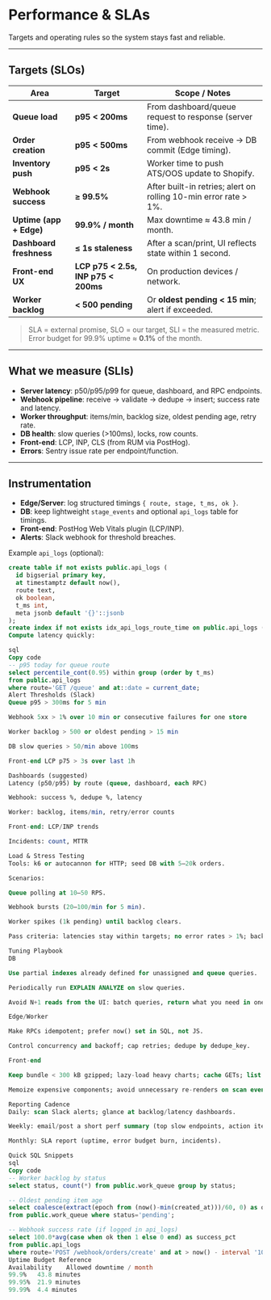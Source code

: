 # Performance & SLAs

Targets and operating rules so the system stays fast and reliable.

---

## Targets (SLOs)

| Area | Target | Scope / Notes |
|---|---|---|
| **Queue load** | **p95 < 200ms** | From dashboard/queue request to response (server time). |
| **Order creation** | **p95 < 500ms** | From webhook receive → DB commit (Edge timing). |
| **Inventory push** | **p95 < 2s** | Worker time to push ATS/OOS update to Shopify. |
| **Webhook success** | **≥ 99.5%** | After built-in retries; alert on rolling 10-min error rate > 1%. |
| **Uptime (app + Edge)** | **99.9% / month** | Max downtime ≈ 43.8 min / month. |
| **Dashboard freshness** | **≤ 1s staleness** | After a scan/print, UI reflects state within 1 second. |
| **Front-end UX** | **LCP p75 < 2.5s, INP p75 < 200ms** | On production devices / network. |
| **Worker backlog** | **< 500 pending** | Or **oldest pending < 15 min**; alert if exceeded. |

> SLA = external promise, SLO = our target, SLI = the measured metric. Error budget for 99.9% uptime ≈ **0.1%** of the month.

---

## What we measure (SLIs)

- **Server latency**: p50/p95/p99 for queue, dashboard, and RPC endpoints.
- **Webhook pipeline**: receive → validate → dedupe → insert; success rate and latency.
- **Worker throughput**: items/min, backlog size, oldest pending age, retry rate.
- **DB health**: slow queries (>100ms), locks, row counts.
- **Front-end**: LCP, INP, CLS (from RUM via PostHog).
- **Errors**: Sentry issue rate per endpoint/function.

---

## Instrumentation

- **Edge/Server**: log structured timings `{ route, stage, t_ms, ok }`.  
- **DB**: keep lightweight `stage_events` and optional `api_logs` table for timings.  
- **Front-end**: PostHog Web Vitals plugin (LCP/INP).  
- **Alerts**: Slack webhook for threshold breaches.

Example `api_logs` (optional):
```sql
create table if not exists public.api_logs (
  id bigserial primary key,
  at timestamptz default now(),
  route text,
  ok boolean,
  t_ms int,
  meta jsonb default '{}'::jsonb
);
create index if not exists idx_api_logs_route_time on public.api_logs (route, at desc);
Compute latency quickly:

sql
Copy code
-- p95 today for queue route
select percentile_cont(0.95) within group (order by t_ms)
from public.api_logs
where route='GET /queue' and at::date = current_date;
Alert Thresholds (Slack)
Queue p95 > 300ms for 5 min

Webhook 5xx > 1% over 10 min or consecutive failures for one store

Worker backlog > 500 or oldest pending > 15 min

DB slow queries > 50/min above 100ms

Front-end LCP p75 > 3s over last 1h

Dashboards (suggested)
Latency (p50/p95) by route (queue, dashboard, each RPC)

Webhook: success %, dedupe %, latency

Worker: backlog, items/min, retry/error counts

Front-end: LCP/INP trends

Incidents: count, MTTR

Load & Stress Testing
Tools: k6 or autocannon for HTTP; seed DB with 5–20k orders.

Scenarios:

Queue polling at 10–50 RPS.

Webhook bursts (20–100/min for 5 min).

Worker spikes (1k pending) until backlog clears.

Pass criteria: latencies stay within targets; no error rates > 1%; backlog drains within SLA.

Tuning Playbook
DB

Use partial indexes already defined for unassigned and queue queries.

Periodically run EXPLAIN ANALYZE on slow queries.

Avoid N+1 reads from the UI: batch queries, return what you need in one RPC.

Edge/Worker

Make RPCs idempotent; prefer now() set in SQL, not JS.

Control concurrency and backoff; cap retries; dedupe by dedupe_key.

Front-end

Keep bundle < 300 kB gzipped; lazy-load heavy charts; cache GETs; list virtualization.

Memoize expensive components; avoid unnecessary re-renders on scan events.

Reporting Cadence
Daily: scan Slack alerts; glance at backlog/latency dashboards.

Weekly: email/post a short perf summary (top slow endpoints, action items).

Monthly: SLA report (uptime, error budget burn, incidents).

Quick SQL Snippets
sql
Copy code
-- Worker backlog by status
select status, count(*) from public.work_queue group by status;

-- Oldest pending item age
select coalesce(extract(epoch from (now()-min(created_at)))/60, 0) as oldest_min
from public.work_queue where status='pending';

-- Webhook success rate (if logged in api_logs)
select 100.0*avg(case when ok then 1 else 0 end) as success_pct
from public.api_logs
where route='POST /webhook/orders/create' and at > now() - interval '10 minutes';
Uptime Budget Reference
Availability	Allowed downtime / month
99.9%	43.8 minutes
99.95%	21.9 minutes
99.99%	4.4 minutes